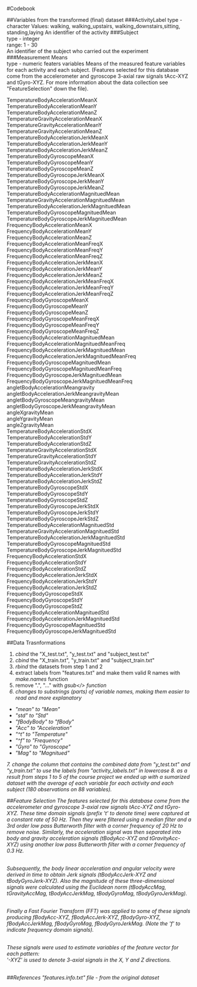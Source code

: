 #Codebook

##Variables from the transformed (final) dataset
###ActivityLabel 
    type - character 
    Values: walking, walking_upstairs, walking_downstairs,sitting, standing,laying
    An identifier of the activity
###Subject<br>
    type - integer<br>
    range: 1 - 30<br>
    An identifier of the subject who carried out the experiment<br>
###Measurement Means<br>
    type - numeric
    featers variables
    Means of the measured feature variables for each activity and each subject. 
    (Features selected for this database come from the accelerometer and gyroscope 3-axial raw signals tAcc-XYZ and tGyro-XYZ. For more information about the data collection see "FeatureSelection" down the file).
    
TemperatureBodyAccelerationMeanX<br>
TemperatureBodyAccelerationMeanY<br>
TemperatureBodyAccelerationMeanZ<br>
TemperatureGravityAccelerationMeanX<br>
TemperatureGravityAccelerationMeanY<br>
TemperatureGravityAccelerationMeanZ<br>
TemperatureBodyAccelerationJerkMeanX<br>
TemperatureBodyAccelerationJerkMeanY<br>
TemperatureBodyAccelerationJerkMeanZ<br>
TemperatureBodyGyroscopeMeanX<br>
TemperatureBodyGyroscopeMeanY<br>
TemperatureBodyGyroscopeMeanZ<br>
TemperatureBodyGyroscopeJerkMeanX<br>
TemperatureBodyGyroscopeJerkMeanY<br>
TemperatureBodyGyroscopeJerkMeanZ<br>
TemperatureBodyAccelerationMagnituedMean<br>
TemperatureGravityAccelerationMagnituedMean<br>
TemperatureBodyAccelerationJerkMagnituedMean<br>
TemperatureBodyGyroscopeMagnituedMean<br>
TemperatureBodyGyroscopeJerkMagnituedMean<br>
FrequencyBodyAccelerationMeanX<br>
FrequencyBodyAccelerationMeanY<br>
FrequencyBodyAccelerationMeanZ<br>
FrequencyBodyAccelerationMeanFreqX<br>
FrequencyBodyAccelerationMeanFreqY<br>
FrequencyBodyAccelerationMeanFreqZ<br>
FrequencyBodyAccelerationJerkMeanX<br>
FrequencyBodyAccelerationJerkMeanY<br>
FrequencyBodyAccelerationJerkMeanZ<br>
FrequencyBodyAccelerationJerkMeanFreqX<br>
FrequencyBodyAccelerationJerkMeanFreqY<br>
FrequencyBodyAccelerationJerkMeanFreqZ<br>
FrequencyBodyGyroscopeMeanX<br>
FrequencyBodyGyroscopeMeanY<br>
FrequencyBodyGyroscopeMeanZ<br>
FrequencyBodyGyroscopeMeanFreqX<br>
FrequencyBodyGyroscopeMeanFreqY<br>
FrequencyBodyGyroscopeMeanFreqZ<br>
FrequencyBodyAccelerationMagnituedMean<br>
FrequencyBodyAccelerationMagnituedMeanFreq<br>
FrequencyBodyAccelerationJerkMagnituedMean<br>
FrequencyBodyAccelerationJerkMagnituedMeanFreq<br>
FrequencyBodyGyroscopeMagnituedMean<br>
FrequencyBodyGyroscopeMagnituedMeanFreq<br>
FrequencyBodyGyroscopeJerkMagnituedMean<br>
FrequencyBodyGyroscopeJerkMagnituedMeanFreq<br>
angletBodyAccelerationMeangravity<br>
angletBodyAccelerationJerkMeangravityMean<br>
angletBodyGyroscopeMeangravityMean<br>
angletBodyGyroscopeJerkMeangravityMean<br>
angleXgravityMean<br>
angleYgravityMean<br>
angleZgravityMean<br>
TemperatureBodyAccelerationStdX<br>
TemperatureBodyAccelerationStdY<br>
TemperatureBodyAccelerationStdZ<br>
TemperatureGravityAccelerationStdX<br>
TemperatureGravityAccelerationStdY<br>
TemperatureGravityAccelerationStdZ<br>
TemperatureBodyAccelerationJerkStdX<br>
TemperatureBodyAccelerationJerkStdY<br>
TemperatureBodyAccelerationJerkStdZ<br>
TemperatureBodyGyroscopeStdX<br>
TemperatureBodyGyroscopeStdY<br>
TemperatureBodyGyroscopeStdZ<br>
TemperatureBodyGyroscopeJerkStdX<br>
TemperatureBodyGyroscopeJerkStdY<br>
TemperatureBodyGyroscopeJerkStdZ<br>
TemperatureBodyAccelerationMagnituedStd<br>
TemperatureGravityAccelerationMagnituedStd<br>
TemperatureBodyAccelerationJerkMagnituedStd<br>
TemperatureBodyGyroscopeMagnituedStd<br>
TemperatureBodyGyroscopeJerkMagnituedStd<br>
FrequencyBodyAccelerationStdX<br>
FrequencyBodyAccelerationStdY<br>
FrequencyBodyAccelerationStdZ<br>
FrequencyBodyAccelerationJerkStdX<br>
FrequencyBodyAccelerationJerkStdY<br>
FrequencyBodyAccelerationJerkStdZ<br>
FrequencyBodyGyroscopeStdX<br>
FrequencyBodyGyroscopeStdY<br>
FrequencyBodyGyroscopeStdZ<br>
FrequencyBodyAccelerationMagnituedStd<br>
FrequencyBodyAccelerationJerkMagnituedStd<br>
FrequencyBodyGyroscopeMagnituedStd<br>
FrequencyBodyGyroscopeJerkMagnituedStd<br>

##Data Trasnformations
1. <i>cbind</i> the "X_test.txt", "y_test.txt" and "subject_test.txt"
2. <i>cbind</i> the "X_train.txt", "y_train.txt" and "subject_train.txt"
3. <i>rbind</i> the datasets from step 1 and 2
4. extract labels from "features.txt" and make them valid R names with <i>make.names</i> function
5. remove ".", "..." with <i>gsub</> function
6. changes to substrings (parts) of variable names, making them easier to read and more explanatory
  <ul>
    <li>"mean" to "Mean"</li>
    <li>"std" to "Std"</li>
    <li>"fBodyBody" to "fBody"</li>
    <li>"Acc" to "Acceleration"</li>
    <li>"^t" to "Temperature"</li>
    <li>"^f" to "Frequency"</li>
    <li>"Gyro" to "Gyroscope"</li>
    <li>"Mag" to "Magnitued"</li>
</ul>
7. change the column that contains the combined data from "y_test.txt" and "y_train.txt" to use the labels from "activity_labels.txt" in lowercase
8. as a result from steps 1 to 5 of the course project we ended up with a sumarized dataset with the average of each variable for each activity and each subject (180 observations on 88 variables).

##Feature Selection
The features selected for this database come from the accelerometer and gyroscope 3-axial raw signals tAcc-XYZ and tGyro-XYZ. These time domain signals (prefix 't' to denote time) were captured at a constant rate of 50 Hz. Then they were filtered using a median filter and a 3rd order low pass Butterworth filter with a corner frequency of 20 Hz to remove noise. Similarly, the acceleration signal was then separated into body and gravity acceleration signals (tBodyAcc-XYZ and tGravityAcc-XYZ) using another low pass Butterworth filter with a corner frequency of 0.3 Hz.<br><br> 
 

Subsequently, the body linear acceleration and angular velocity were derived in time to obtain Jerk signals (tBodyAccJerk-XYZ and tBodyGyroJerk-XYZ). Also the magnitude of these three-dimensional signals were calculated using the Euclidean norm (tBodyAccMag, tGravityAccMag, tBodyAccJerkMag, tBodyGyroMag, tBodyGyroJerkMag). <br> 
<br> 


Finally a Fast Fourier Transform (FFT) was applied to some of these signals producing fBodyAcc-XYZ, fBodyAccJerk-XYZ, fBodyGyro-XYZ, fBodyAccJerkMag, fBodyGyroMag, fBodyGyroJerkMag. (Note the 'f' to indicate frequency domain signals).<br> 
<br> 
 

These signals were used to estimate variables of the feature vector for each pattern:  
'-XYZ' is used to denote 3-axial signals in the X, Y and Z directions.<br> 
<br> 

##References
"features.info.txt" file - from the original dataset

